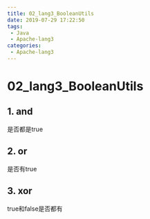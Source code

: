 ```yaml
---
title: 02_lang3_BooleanUtils
date: 2019-07-29 17:22:50
tags: 
 - Java
 - Apache-lang3
categories:
 - Apache-lang3
---
```


# 02_lang3_BooleanUtils

## 1. and

是否都是true

## 2. or

是否有true

## 3. xor

true和false是否都有

